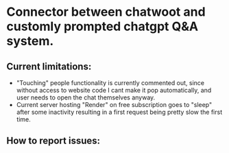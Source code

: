 # Connector between chatwoot and customly prompted chatgpt Q&A system. 

## Current limitations:
- "Touching" people functionality is currently commented out, since without access to website code I cant make it pop automatically, and user needs to open the chat themselves anyway. 
- Current server hosting "Render" on free subscription goes to "sleep" after some inactivity resulting in a first request being pretty slow the first time. 


## How to report issues:
